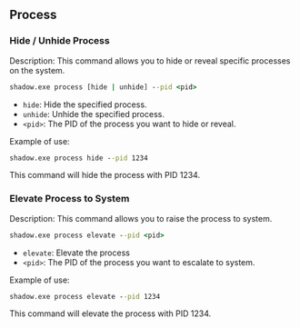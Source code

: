 ## Process

### Hide / Unhide Process

Description:
This command allows you to hide or reveal specific processes on the system.

```cmd
shadow.exe process [hide | unhide] --pid <pid>
```

* `hide`: Hide the specified process.
* `unhide`: Unhide the specified process.
* `<pid>`: The PID of the process you want to hide or reveal.

Example of use:

```cmd
shadow.exe process hide --pid 1234
```

This command will hide the process with PID 1234.

### Elevate Process to System

Description:
This command allows you to raise the process to system.

```cmd
shadow.exe process elevate --pid <pid>
```

* `elevate`: Elevate the process
* `<pid>`: The PID of the process you want to escalate to system.

Example of use:

```cmd
shadow.exe process elevate --pid 1234
```

This command will elevate the process with PID 1234.